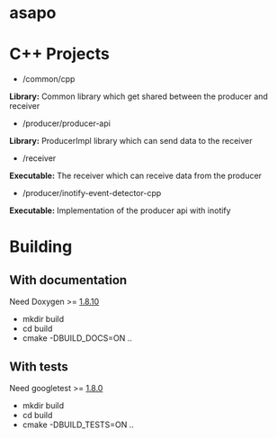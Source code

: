 # asapo

# C++ Projects
 
 - /common/cpp
 
 **Library:** Common library which get shared between the producer and receiver 
 
 - /producer/producer-api
 
 **Library:** ProducerImpl library which can send data to the receiver
 
 - /receiver
 
 **Executable:** The receiver which can receive data from the producer
  
 - /producer/inotify-event-detector-cpp
 
 **Executable:** Implementation of the producer api with inotify


# Building

## With documentation

Need Doxygen >= [1.8.10](https://github.com/doxygen/doxygen/releases/tag/Release_1_8_11)

 - mkdir build
 - cd build
 - cmake -DBUILD_DOCS=ON ..

## With tests

Need googletest >= [1.8.0](https://github.com/google/googletest/releases/tag/release-1.8.0)

 - mkdir build
 - cd build
 - cmake -DBUILD_TESTS=ON ..
